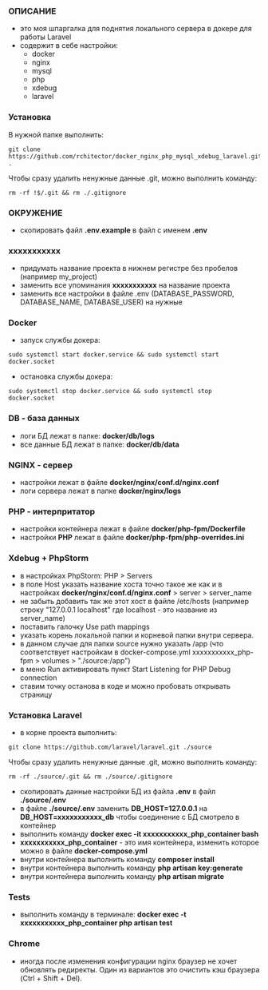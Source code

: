 ### ОПИСАНИЕ
- это моя шпаргалка для поднятия локального сервера в докере для работы Laravel
- содержит в себе настройки:
  - docker
  - nginx
  - mysql
  - php
  - xdebug
  - laravel

### Установка
В нужной папке выполнить:
```
git clone https://github.com/rchitector/docker_nginx_php_mysql_xdebug_laravel.git .
```
Чтобы сразу удалить ненужные данные .git, можно выполнить команду:
```
rm -rf !$/.git && rm ./.gitignore
```

### ОКРУЖЕНИЕ
- скопировать файл **.env.example** в файл с именем **.env**

### xxxxxxxxxxx
- придумать название проекта в нижнем регистре без пробелов (например my_project)
- заменить все упоминания **xxxxxxxxxxx** на название проекта
- заменить все настройки в файле .env (DATABASE_PASSWORD, DATABASE_NAME, DATABASE_USER) на нужные

### Docker
- запуск службы докера:
```
sudo systemctl start docker.service && sudo systemctl start docker.socket
```
- остановка службы докера:
```
sudo systemctl stop docker.service && sudo systemctl stop docker.socket
```

### DB - база данных
- логи БД лежат в папке: **docker/db/logs**
- все данные БД лежат в папке: **docker/db/data**

### NGINX - сервер
- настройки лежат в файле **docker/nginx/conf.d/nginx.conf**
- логи сервера лежат в папке **docker/nginx/logs**

### PHP - интерпритатор
- настройки контейнера лежат в файле **docker/php-fpm/Dockerfile**
- настройки **PHP** лежат в файле **docker/php-fpm/php-overrides.ini**

### Xdebug + PhpStorm
- в настройках PhpStorm: PHP > Servers
- в поле Host указать название хоста точно такое же как и в настройках **docker/nginx/conf.d/nginx.conf** > server > server_name
- не забыть добавить так же этот хост в файле /etc/hosts (например строку "127.0.0.1 localhost" где localhost - это название из server_name)
- поставить галочку Use path mappings
- указать корень локальной папки и корневой папки внутри сервера.
- в данном случае для папки source нужно указать /app (что соответствует настройкам в docker-compose.yml xxxxxxxxxxx_php-fpm > volumes > "./source:/app")
- в меню Run активировать пункт Start Listening for PHP Debug connection
- ставим точку останова в коде и можно пробовать открывать страницу
<!-- вот тут урок https://www.youtube.com/watch?v=7YuYxbYd3P0 -->

### Установка Laravel
- в корне проекта выполнить:
```
git clone https://github.com/laravel/laravel.git ./source
```
Чтобы сразу удалить ненужные данные .git, можно выполнить команду:
```
rm -rf ./source/.git && rm ./source/.gitignore
```

- скопировать данные настройки БД из файла **.env** в файл **./source/.env**
- в файле **./source/.env** заменить **DB_HOST=127.0.0.1** на **DB_HOST=xxxxxxxxxxx_db** чтобы соединение с БД смотрело в контейнер
- выполнить команду **docker exec -it xxxxxxxxxxx_php_container bash**
- **xxxxxxxxxxx_php_container** - это имя контейнера, изменить которое можно в файле **docker-compose.yml**
- внутри контейнера выполнить команду **composer install**
- внутри контейнера выполнить команду **php artisan key:generate**
- внутри контейнера выполнить команду **php artisan migrate**

### Tests
- выполнить команду в терминале: **docker exec -t  xxxxxxxxxxx_php_container php artisan test**

### Chrome
- иногда после изменения конфигурации nginx браузер не хочет обновлять редиректы. Один из вариантов это очистить кэш браузера (Ctrl + Shift + Del). 